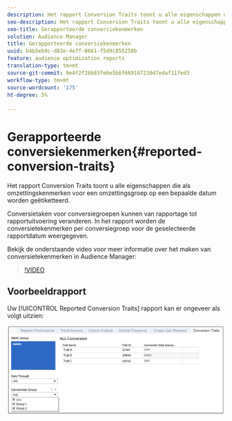 ```yaml
---
description: Het rapport Conversion Traits toont u alle eigenschappen die als omzettingskenmerken voor een omzettingsgroep op een bepaalde datum worden geëtiketteerd. Conversietaken voor conversiegroepen kunnen van rapportage tot rapportuitvoering veranderen. In het rapport worden de conversietekenmerken per conversiegroep voor de geselecteerde rapportdatum weergegeven.
seo-description: Het rapport Conversion Traits toont u alle eigenschappen die als omzettingskenmerken voor een omzettingsgroep op een bepaalde datum worden geëtiketteerd. Conversietaken voor conversiegroepen kunnen van rapportage tot rapportuitvoering veranderen. In het rapport worden de conversietekenmerken per conversiegroep voor de geselecteerde rapportdatum weergegeven.
seo-title: Gerapporteerde conversiekenmerken
solution: Audience Manager
title: Gerapporteerde conversiekenmerken
uuid: b4b5eb9c-d83e-4e7f-8661-f5d9c855258b
feature: audience optimization reports
translation-type: tm+mt
source-git-commit: 9e4f2f26b83fe6e5b6f669107239d7edaf11fed3
workflow-type: tm+mt
source-wordcount: '175'
ht-degree: 5%

---
```



# Gerapporteerde conversiekenmerken{#reported-conversion-traits}

Het rapport Conversion Traits toont u alle eigenschappen die als omzettingskenmerken voor een omzettingsgroep op een bepaalde datum worden geëtiketteerd.

Conversietaken voor conversiegroepen kunnen van rapportage tot rapportuitvoering veranderen. In het rapport worden de conversietekenmerken per conversiegroep voor de geselecteerde rapportdatum weergegeven.

Bekijk de onderstaande video voor meer informatie over het maken van conversietekenmerken in Audience Manager:

>[!VIDEO](https://video.tv.adobe.com/v/23431/)

## Voorbeeldrapport

Uw [!UICONTROL Reported Conversion Traits] rapport kan er ongeveer als volgt uitzien:

![](assets/reported-conversion-traits.png)
